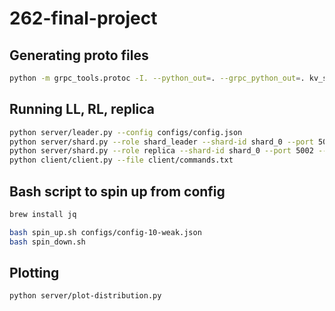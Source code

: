 # 262-final-project

## Generating proto files

```bash
python -m grpc_tools.protoc -I. --python_out=. --grpc_python_out=. kv_store.proto
```

## Running LL, RL, replica

```bash
python server/leader.py --config configs/config.json
python server/shard.py --role shard_leader --shard-id shard_0 --port 5001 --config configs/config.json
python server/shard.py --role replica --shard-id shard_0 --port 5002 --config configs/config.json
python client/client.py --file client/commands.txt
```

## Bash script to spin up from config

```bash
brew install jq

bash spin_up.sh configs/config-10-weak.json
bash spin_down.sh
```

## Plotting

```bash
python server/plot-distribution.py
```
